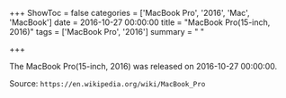 +++
ShowToc = false
categories = ['MacBook Pro', '2016', 'Mac', 'MacBook']
date = 2016-10-27 00:00:00
title = "MacBook Pro(15-inch, 2016)"
tags = ['MacBook Pro', '2016']
summary = " "

+++

The MacBook Pro(15-inch, 2016) was released on 2016-10-27 00:00:00.

Source: `https://en.wikipedia.org/wiki/MacBook_Pro`


